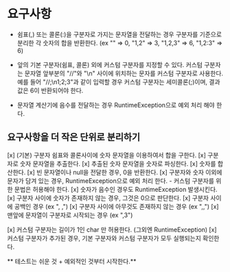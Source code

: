 # 요구사항

- 쉼표(,) 또는 콜론(:)을 구분자로 가지는 문자열을 전달하는 경우 구분자를 기준으로 분리한 각 숫자의 합을 반환한다. 
(ex "" => 0, "1,2" => 3, "1,2,3" => 6, "1,2:3" => 6)

- 앞의 기본 구분자(쉼표, 콜론) 외에 커스텀 구분자를 지정할 수 있다. 커스텀 구분자는 문자열 앞부분의 "//"와 "\n" 사이에 위치하는 문자를 커스텀 구분자로 사용한다.
예를 들어 "//;\n1;2;3"과 같이 입력할 경우 커스텀 구분자는 세미콜론(;)이며, 결과 값은 6이 반환되어야 한다.

- 문자열 계산기에 음수를 전달하는 경우 RuntimeException으로 예외 처리 해야 한다.

## 요구사항을 더 작은 단위로 분리하기

[x] (기본) 구분자 쉼표와 콜론사이에 숫자 문자열을 이용하여서 합을 구한다.
    [x] 구분자로 숫자 문자열을 추출한다.
    [x] 추출된 숫자 문자열을 숫자로 파싱한다.
    [x] 숫자를 합산한다.
[x] 빈 문자열이나 null을 전달한 경우, 0을 반환한다.
[x] 구분자와 숫자 이외에 문자가 담겨 있는 경우, RuntimeException으로 예외 처리 한다.
    - 커스텀 구분자를 위한 문법은 허용해야 한다.
    [x] 숫자가 음수인 경우도 RuntimeException 발생시킨다.
[x] 구분자 사이에 숫자가 존재하지 않는 경우, 그것은 0으로 판단한다.
    [x] 구분자 사이에 공백인 경우 (ex ", ,")
    [x] 구분자 사이에 아무것도 존재하지 않는 경우 (ex ",,")
    [x] 맨앞에 문자열이 구분자로 시작되는 경우 (ex ",3")

[x] 커스텀 구분자는 길이가 1인 char 만 허용한다. (그외엔 RuntimeException)
[x] 커스텀 구분자가 추가된 경우, 기본 구분자와 커스텀 구분자가 모두 실행되는지 확인한다.

** 테스트는 쉬운 것 + 예외적인 것부터 시작한다.**

 